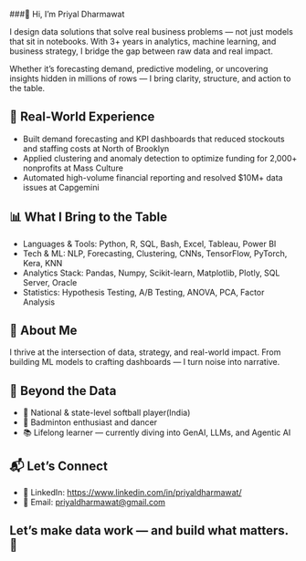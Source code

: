 ###👋 Hi, I’m Priyal Dharmawat

I design data solutions that solve real business problems — not just models that sit in notebooks.
With 3+ years in analytics, machine learning, and business strategy, I bridge the gap between raw data and real impact.

Whether it’s forecasting demand, predictive modeling, or uncovering insights hidden in millions of rows —
I bring clarity, structure, and action to the table.


## 💼 Real-World Experience

- Built demand forecasting and KPI dashboards that reduced stockouts and staffing costs at North of Brooklyn
- Applied clustering and anomaly detection to optimize funding for 2,000+ nonprofits at Mass Culture
- Automated high-volume financial reporting and resolved $10M+ data issues at Capgemini


## 📊 What I Bring to the Table

- Languages & Tools: Python, R, SQL, Bash, Excel, Tableau, Power BI
- Tech & ML: NLP, Forecasting, Clustering, CNNs, TensorFlow, PyTorch, Kera, KNN
- Analytics Stack: Pandas, Numpy, Scikit-learn, Matplotlib, Plotly, SQL Server, Oracle
- Statistics: Hypothesis Testing, A/B Testing, ANOVA, PCA, Factor Analysis

## 🧐 About Me

I thrive at the intersection of data, strategy, and real-world impact.
From building ML models to crafting dashboards — I turn noise into narrative.

## 🏸 Beyond the Data

- 🥎 National & state-level softball player(India)  
- 🏸 Badminton enthusiast and dancer  
- 📚 Lifelong learner — currently diving into GenAI, LLMs, and Agentic AI

## 📬 Let’s Connect

- 🔗 LinkedIn: https://www.linkedin.com/in/priyaldharmawat/
- 📧 Email: priyaldharmawat@gmail.com

## Let’s make data work — and build what matters. 🚀
